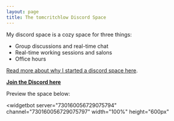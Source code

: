 ```yaml
---
layout: page
title: The tomcritchlow Discord Space
---
```


My discord space is a cozy space for three things:

- Group discussions and real-time chat
- Real-time working sessions and salons
- Office hours

[Read more about why I started a discord space here](https://tomcritchlow.com/2020/07/08/discord/).

**[Join the Discord here](https://discord.gg/Utqh44q)**

Preview the space below:

<widgetbot
    server="730160056729075794"
    channel="730160056729075797"
    width="100%"
    height="600px"
></widgetbot>
<script src="https://cdn.jsdelivr.net/npm/@widgetbot/html-embed"></script>